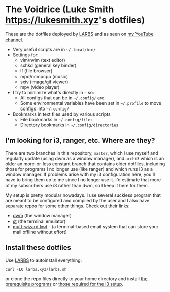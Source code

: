 # The Voidrice (Luke Smith <https://lukesmith.xyz>'s dotfiles)

These are the dotfiles deployed by [LARBS](https://larbs.xyz) and as seen on [my YouTube channel](https://youtube.com/c/lukesmithxyz).

- Very useful scripts are in `~/.local/bin/`
- Settings for:
	- vim/nvim (text editor)
	- sxhkd (general key binder)
	- lf (file browser)
	- mpd/ncmpcpp (music)
	- sxiv (image/gif viewer)
	- mpv (video player)
- I try to minimize what's directly in `~` so:
	- All configs that can be in `~/.config/` are.
	- Some environmental variables have been set in `~/.profile` to move configs into `~/.config/`
- Bookmarks in text files used by various scripts
	- File bookmarks in `~/.config/files`
	- Directory bookmarks in `~/.config/directories`

## I'm looking for i3, ranger, etc. Where are they?

There are two branches in this repository, `master`, which I use myself and regularly update (using dwm as a window manager), and `archi3` which is an older an more-or-less constant branch that contains older dotfiles, including those for programs I no longer use (like ranger) and which runs i3 as a window manager.
If problems arise with my i3 configuration here, you'll have to bring them up to me since I no longer use it.
I'd estimate that more of my subscribers use i3 rather than dwm, so I keep it here for them.

My setup is pretty modular nowadays.
I use several suckless program that are meant to be configured and compiled by the user and I also have separate repos for some other things.
Check out their links:

- [dwm](https://github.com/lukesmithxyz/dwm) (the window manager)
- [st](https://github.com/lukesmithxyz/st) (the terminal emulator)
- [mutt-wizard (`mw`)](https://github.com/lukesmithxyz/mutt-wizard) - (a terminal-based email system that can store your mail offline without effort)

## Install these dotfiles

Use [LARBS](https://larbs.xyz) to autoinstall everything:

```
curl -LO larbs.xyz/larbs.sh
```

or clone the repo files directly to your home directory and install [the prerequisite programs](https://github.com/LukeSmithxyz/LARBS/blob/master/progs.csv) or [those required for the i3 setup](https://github.com/LukeSmithxyz/LARBS/blob/master/legacy.csv).
